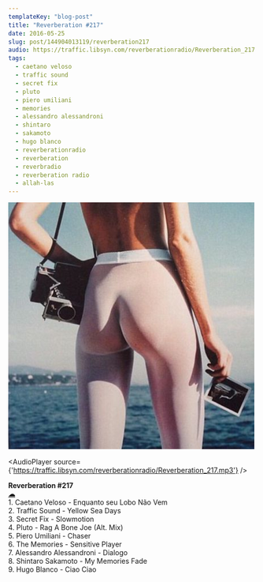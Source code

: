 ```yaml
---
templateKey: "blog-post"
title: "Reverberation #217"
date: 2016-05-25
slug: post/144904013119/reverberation217
audio: https://traffic.libsyn.com/reverberationradio/Reverberation_217.mp3
tags:
  - caetano veloso
  - traffic sound
  - secret fix
  - pluto
  - piero umiliani
  - memories
  - alessandro alessandroni
  - shintaro
  - sakamoto
  - hugo blanco
  - reverberationradio
  - reverberation
  - reverbradio
  - reverberation radio
  - allah-las
---
```


![Reverberation #217](../images/51209b90c50d73e3fc789f02d0f24c1d811920d9317a1f666be6c85dd9268644.png)

<AudioPlayer source={'https://traffic.libsyn.com/reverberationradio/Reverberation_217.mp3'} />

<p><b>Reverberation #217<br /><a href="https://traffic.libsyn.com/reverberationradio/Reverberation_217.mp3">&#9729;</a></b><br />1. Caetano Veloso - Enquanto seu Lobo Na&#771;o Vem<br />2. Traffic Sound - Yellow Sea Days<br />3. Secret Fix - Slowmotion<br />4. Pluto - Rag A Bone Joe (Alt. Mix)<br />5. Piero Umiliani - Chaser<br />6. The Memories - Sensitive Player<br />7. Alessandro Alessandroni - Dialogo<br />8. Shintaro Sakamoto - My Memories Fade<br />9. Hugo Blanco - Ciao Ciao</p>
